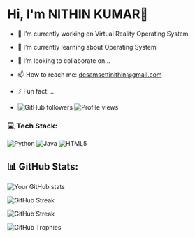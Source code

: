 # Hi, I'm NITHIN KUMAR👋
- 🔭 I’m currently working on Virtual Reality Operating System
- 🌱 I’m currently learning about Operating System
- 👯 I’m looking to collaborate on...
- 📫 How to reach me: desamsettinithin@gmail.com
- ⚡ Fun fact: ...

- ![GitHub followers](https://img.shields.io/github/followers/yourusername?style=social)
![Profile views](https://komarev.com/ghpvc/?username=yourusername&color=blue)


### 💻 Tech Stack:
![Python](https://img.shields.io/badge/Python-3776AB?style=for-the-badge&logo=python&logoColor=white)
![Java](https://img.shields.io/badge/Java-ED8B00?style=for-the-badge&logo=java&logoColor=white)
![HTML5](https://img.shields.io/badge/HTML5-E34F26?style=for-the-badge&logo=html5&logoColor=white)


## 📊 GitHub Stats:
![Your GitHub stats](https://github-readme-stats.vercel.app/api?username=yourusername&show_icons=true&theme=radical)

![GitHub Streak](https://streak-stats.demolab.com/?user=yourusername&theme=highcontrast)

![GitHub Streak](https://streak-stats.demolab.com/?user=yourusername&theme=highcontrast)

![GitHub Trophies](https://github-profile-trophy.vercel.app/?username=yourusername&theme=onedark)


